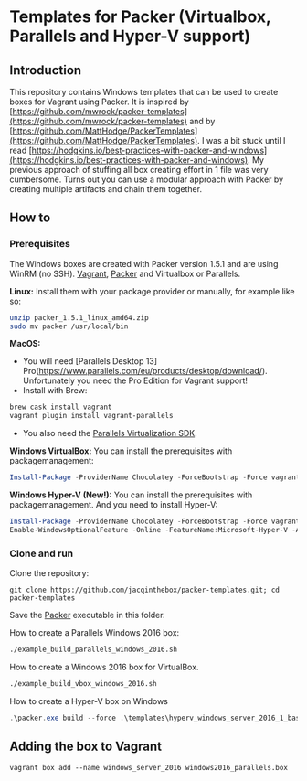 # Templates for Packer (Virtualbox, Parallels and Hyper-V support)


## Introduction
This repository contains Windows templates that can be used to create boxes for Vagrant using Packer.
It is inspired by [https://github.com/mwrock/packer-templates](https://github.com/mwrock/packer-templates) and by [https://github.com/MattHodge/PackerTemplates](https://github.com/MattHodge/PackerTemplates).
I was a bit stuck until I read [https://hodgkins.io/best-practices-with-packer-and-windows](https://hodgkins.io/best-practices-with-packer-and-windows). My previous approach of stuffing all box creating effort in 1 file was very cumbersome. Turns out you can use a modular approach with Packer by creating multiple artifacts and chain them together.

## How to
### Prerequisites
The Windows boxes are created with Packer version 1.5.1 and are using WinRM (no SSH).
[Vagrant](https://www.vagrantup.com), [Packer](https://www.packer.io) and Virtualbox or Parallels.

**Linux:**
Install them with your package provider or manually, for example like so:

```bash
unzip packer_1.5.1_linux_amd64.zip
sudo mv packer /usr/local/bin
```

**MacOS:**
* You will need [Parallels Desktop 13] Pro(https://www.parallels.com/eu/products/desktop/download/). Unfortunately you need the Pro Edition for Vagrant support!
* Install with Brew:
```bash
brew cask install vagrant
vagrant plugin install vagrant-parallels
```
* You also need the [Parallels Virtualization SDK](http://www.parallels.com/download/pvsdk/).

**Windows VirtualBox:**
You can install the prerequisites with packagemanagement:
```Powershell
Install-Package -ProviderName Chocolatey -ForceBootstrap -Force vagrant,virtualbox,packer
```

**Windows Hyper-V (New!):**
You can install the prerequisites with packagemanagement. 
And you need to install Hyper-V:

```Powershell
Install-Package -ProviderName Chocolatey -ForceBootstrap -Force vagrant,packer
Enable-WindowsOptionalFeature -Online -FeatureName:Microsoft-Hyper-V -All
```


### Clone and run
Clone the repository:
```
git clone https://github.com/jacqinthebox/packer-templates.git; cd packer-templates
```
Save the [Packer](https://www.packer.io) executable in this folder.

How to create a Parallels Windows 2016 box:
```bash
./example_build_parallels_windows_2016.sh
```

How to create a Windows 2016 box for VirtualBox. 

```bash
./example_build_vbox_windows_2016.sh
```

How to create a Hyper-V box on Windows

```Powershell
.\packer.exe build --force .\templates\hyperv_windows_server_2016_1_base.json
```


## Adding the box to Vagrant

```
vagrant box add --name windows_server_2016 windows2016_parallels.box
```
